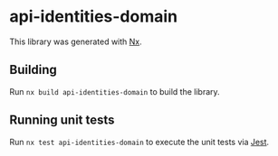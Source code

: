 # api-identities-domain

This library was generated with [Nx](https://nx.dev).

## Building

Run `nx build api-identities-domain` to build the library.

## Running unit tests

Run `nx test api-identities-domain` to execute the unit tests via [Jest](https://jestjs.io).
